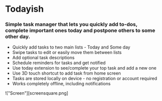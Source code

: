 # Todayish

### Simple task manager that lets you quickly add to-dos, complete important ones today and postpone others to some other day.

* Quickly add tasks to two main lists - Today and Some day
* Swipe tasks to edit or easily move them between lists
* Add optional task descriptions
* Schedule reminders for tasks and get notified
* Use today extension to see/complete your top task and add a new one
* Use 3D touch shortcut to add task from home screen
* Tasks are stored locally on device - no registration or account required
* Works completely offline, including notifications

!["Screen"][screensquare.png]
